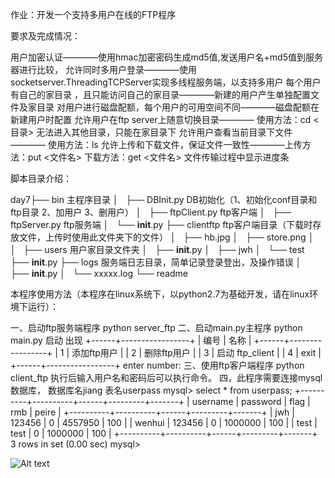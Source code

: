 作业：开发一个支持多用户在线的FTP程序

要求及完成情况：

  用户加密认证————使用hmac加密密码生成md5值,发送用户名+md5值到服务器进行比较，
  允许同时多用户登录————使用socketserver.ThreadingTCPServer实现多线程服务端，以支持多用户
  每个用户有自己的家目录 ，且只能访问自己的家目录————新建的用户产生单独配置文件及家目录
  对用户进行磁盘配额，每个用户的可用空间不同————磁盘配额在新建用户时配置
  允许用户在ftp server上随意切换目录————  使用方法：cd <目录>  无法进入其他目录，只能在家目录下
  允许用户查看当前目录下文件———— 使用方法：ls
  允许上传和下载文件，保证文件一致性————上传方法：put <文件名> 下载方法：get <文件名>
  文件传输过程中显示进度条

脚本目录介绍：

  day7├── bin                                    主程序目录
  │   ├── DBInit.py                       DB初始化（1、初始化conf目录和ftp目录 2、加用户 3、删用户）
  │   ├── ftpClient.py                    ftp客户端
  │   ├── ftpServer.py                    ftp服务端
  │   └── __init__.py
  ├── clientftp                         ftp客户端目录（下载时存放文件，上传时使用此文件夹下的文件）
  │   ├── hb.jpg
  │   ├── store.png
  │  
  │  
  ├── users                        用户家目录文件夹
  │   ├── __init__.py
  │   ├── jwh
  │   └── test
  ├── __init__.py
  ├── logs                                     服务端日志目录，简单记录登录登出，及操作错误
  │   ├── __init__.py
  │   └── xxxxx.log
  └── readme

本程序使用方法（本程序在linux系统下，以python2.7为基础开发，请在linux环境下运行）：

  一、启动ftp服务端程序
  python server_ftp
  二、启动main.py主程序
  python main.py
  启动 出现
  +------+-----------------+
  | 编号 |       名称      |
  +------+-----------------+
  |  1   |   添加ftp用户   |
  |  2   |   删除ftp用户   |
  |  3   | 启动 ftp_client |
  |  4   |       exit      |
  +------+-----------------+
  enter number:
  三、使用ftp客户端程序
  python client_ftp
  执行后输入用户名和密码后可以执行命令。
  四，此程序需要连接mysql数据库，
  数据库名jiang
  表名userpass
  mysql> select * from userpass;
  +----------+----------+------+---------+-------+
  | username | password | flag | rmb     | peire |
  +----------+----------+------+---------+-------+
  | jwh      | 123456   |    0 | 4557950 |   100 |
  | wenhui   | 123456   |    0 | 1000000 |   100 |
  | test     | test     |    0 | 1000000 |   100 |
  +----------+----------+------+---------+-------+
  3 rows in set (0.00 sec)
  mysql>



![Alt text](http://s1.51cto.com/images/20180504/1525403548451542.png)
